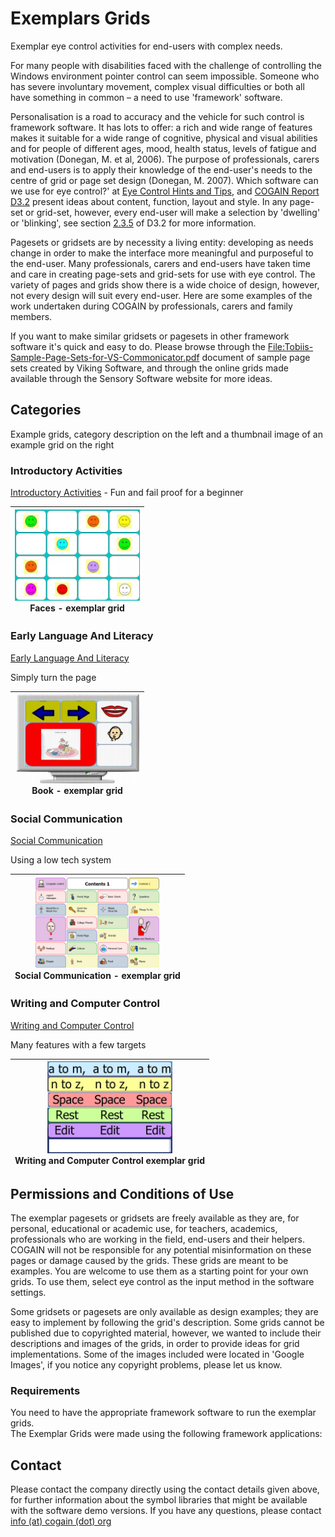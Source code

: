 # Exemplars Grids 

Exemplar eye control activities for end-users with complex needs. 

For many people with disabilities faced with the challenge of controlling the Windows environment pointer control can seem impossible. Someone who has severe involuntary movement, complex visual difficulties or both all have something in common – a need to use 'framework' software. 

Personalisation is a road to accuracy and the vehicle for such control is framework software. It has lots to offer: a rich and wide range of features makes it suitable for a wide range of cognitive, physical and visual abilities and for people of different ages, mood, health status, levels of fatigue and motivation (Donegan, M. et al, 2006). The purpose of professionals, carers and end-users is to apply their knowledge of the end-user's needs to the centre of grid or page set design (Donegan, M. 2007). Which software can we use for eye control?' at [Eye Control Hints and Tips][1], and [COGAIN Report D3.2][2] present ideas about content, function, layout and style. In any page-set or grid-set, however, every end-user will make a selection by 'dwelling' or 'blinking', see section [2.3.5][3] of D3.2 for more information. 

Pagesets or gridsets are by necessity a living entity: developing as needs change in order to make the interface more meaningful and purposeful to the end-user. Many professionals, carers and end-users have taken time and care in creating page-sets and grid-sets for use with eye control. The variety of pages and grids show there is a wide choice of design, however, not every design will suit every end-user. Here are some examples of the work undertaken during COGAIN by professionals, carers and family members. 

If you want to make similar gridsets or pagesets in other framework software it's quick and easy to do. Please browse through the [File:Tobiis-Sample-Page-Sets-for-VS-Commonicator.pdf][4] document of sample page sets created by Viking Software, and through the online grids made available through the Sensory Software website for more ideas. 

##  Categories 

Example grids, category description on the left and a thumbnail image of an example grid on the right 

###  Introductory Activities 

[Introductory Activities][5] \- Fun and fail proof for a beginner 

|<center><img src="/Img/Faces-grid.jpg" width="200"> <br>Faces - exemplar grid<br>|
|---|

###  Early Language And Literacy 

[Early Language And Literacy][8]

Simply turn the page 

|<center><img src="/Img/Example_of_a_story_book1.jpg" width="200"> <br>Book - exemplar grid<br>|
|---|


###  Social Communication 

[Social Communication][10]

Using a low tech system 

|<center><img src="/Img/HelensGrid.bmp" width="200"> <br>Social Communication - exemplar grid<br>|
|---|


###  Writing and Computer Control 

[Writing and Computer Control][12]

Many features with a few targets 

|<center><img src="/Img/Russ.bmp" width="200"> <br>Writing and Computer Control exemplar grid<br>|
|---|


##  Permissions and Conditions of Use 

The exemplar pagesets or gridsets are freely available as they are, for personal, educational or academic use, for teachers, academics, professionals who are working in the field, end-users and their helpers. COGAIN will not be responsible for any potential misinformation on these pages or damage caused by the grids. These grids are meant to be examples. You are welcome to use them as a starting point for your own grids. To use them, select eye control as the input method in the software settings. 

Some gridsets or pagesets are only available as design examples; they are easy to implement by following the grid's description. Some grids cannot be published due to copyrighted material, however, we wanted to include their descriptions and images of the grids, in order to provide ideas for grid implementations. Some of the images included were located in 'Google Images', if you notice any copyright problems, please let us know. 

###  Requirements 

You need to have the appropriate framework software to run the exemplar grids.  
The Exemplar Grids were made using the following framework applications: 

##  Contact 

Please contact the company directly using the contact details given above, for further information about the symbol libraries that might be available with the software demo versions. If you have any questions, please contact [info (at) cogain (dot) org][14]

[1]: /main/user/Eye_Control_Hints_and_Tips.md
[2]: /Report/COGAIN_Report_D3.2.md
[3]: http://wiki.cogain.org/index.php/COGAIN_Report_D3.2#2.3.5_Using_the_eye_to_emulate_mouse_button_control_features "COGAIN Report D3.2"
[4]: /Doc/Tobiis-Sample-Page-Sets-for-VS-Commonicator.pdf
[5]: http://wiki.cogain.org/index.php/Exemplar_Grids%3A_Introductory_Activities "Exemplar Grids: Introductory Activities"
[6]: http://wiki.cogain.org/images/thumb/2/2f/Faces-grid.jpg/180px-Faces-grid.jpg
[7]: http://wiki.cogain.org/skins/common/images/magnify-clip.png
[8]: http://wiki.cogain.org/index.php/Exemplar_Grids%3A_Early_Language_and_Literacy "Exemplar Grids: Early Language and Literacy"
[9]: http://wiki.cogain.org/images/thumb/7/70/Example_of_a_story_book1.jpg/180px-Example_of_a_story_book1.jpg
[10]: http://wiki.cogain.org/index.php/Exemplar_Grids%3A_Social_Communication "Exemplar Grids: Social Communication"
[11]: http://wiki.cogain.org/images/thumb/5/5d/HelensGrid.bmp/180px-HelensGrid.bmp.png
[12]: http://wiki.cogain.org/index.php/User_Involvement_Exemplars_Writing_and_Computer_Control "User Involvement Exemplars Writing and Computer Control"
[13]: http://wiki.cogain.org/images/thumb/f/fa/Russ.bmp/180px-Russ.bmp.png
[14]: mailto:info%40cogain.org

  

<!--stackedit_data:
eyJoaXN0b3J5IjpbLTE0NTgwMDgxODMsNzExNDM3MDQwLDE4ND
gxMDI3NTQsLTY2NTA5MjIzM119
-->